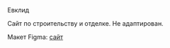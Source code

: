 Евклид

Сайт по строительству и отделке. Не адаптирован.

Макет Figma: [сайт](https://www.figma.com/file/AFx9YAqDe8YM7iPXUf1J3H/%D0%95%D0%B2%D0%BA%D0%BB%D0%B8%D0%B4-(new)-(Copy)?type=design&t=eWoa3efhFP6FC6KX-6)
